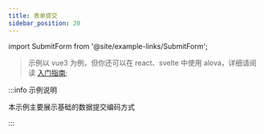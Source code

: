 ```yaml
---
title: 表单提交
sidebar_position: 20
---
```


import SubmitForm from '@site/example-links/SubmitForm';

> 示例以 vue3 为例，但你还可以在 react、svelte 中使用 alova，详细请阅读 [入门指南](/tutorial/get-started/overview);

<SubmitForm></SubmitForm>

:::info 示例说明

本示例主要展示基础的数据提交编码方式

:::
